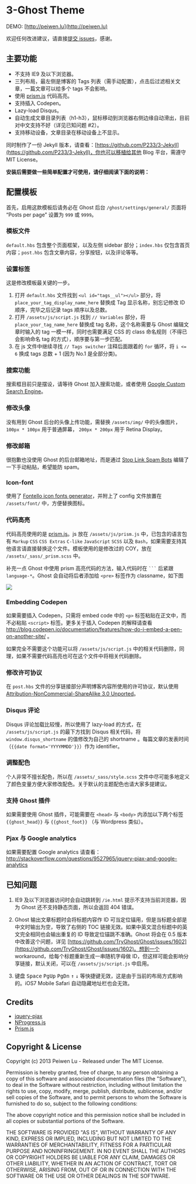 # 3-Ghost Theme

DEMO: [http://peiwen.lu](http://peiwen.lu)

欢迎任何改进建议，请直接[提交 issues](https://github.com/P233/3-Ghost/issues/new)，感谢。

## 主要功能

* 不支持 IE9 及以下浏览器。
* 三列布局，最左侧是博客的 Tags 列表（需手动配置），点击后过滤相关文章，一篇文章可以给多个 tags 不会影响。
* 使用 [prism.js](http://prismjs.com) 代码高亮。
* 支持插入 Codepen。
* Lazy-load Disqus。
* 自动生成文章目录列表（h1-h3），鼠标移动到浏览器右侧边缘自动滑出，目前对中文支持不好（详见已知问题 #2）。
* 支持移动设备，文章目录在移动设备上不显示。

同时制作了一份 Jekyll 版本，请查看：[https://github.com/P233/3-Jekyll](https://github.com/P233/3-Jekyll)，你也可以移植给其他 Blog 平台，需遵守 MIT License。

**安装后需要做一些简单配置才可使用，请仔细阅读下面的说明：**

## 配置模板

首先，启用这款模板后请务必在 Ghost 后台 `/ghost/settings/general/` 页面将 “Posts per page” 设置为 `999` 或 `9999`。

### 模板文件

`default.hbs` 包含整个页面框架，以及左侧 sidebar 部分；`index.hbs` 仅包含首页内容；`post.hbs` 包含文章内容，分享按钮，以及评论等等。

### 设置标签

这是修改模板最关键的一步。

1. 打开 `default.hbs` 文件找到 `<ul id="tags__ul"></ul>` 部分，将 `place_your_tag_display_name_here` 替换成 Tag 显示名称，别忘记修改 ID 顺序，完毕之后记录 tags 顺序以及总数。
2. 打开 `/assets/js/script.js` 找到 `// Variables` 部分，将 `place_your_tag_name_here` 替换成 tag 名称，这个名称需要与 Ghost 编辑文章时输入的 tag 一模一样，同时也需要满足 CSS 的 class 命名规则（不得已会影响命名 tag 的方式），顺序要与第一步匹配。
3. 在 js 文件中继续寻找 `// Tags switcher` 注释后面跟着的 `for`  循环，将 `i <= 6` 换成 tags 总数 + 1 (因为 No.1 是全部分类)。

### 搜索功能

搜索框目前只是摆设，请等待 Ghost 加入搜索功能，或者使用 [Google Custom Search Engine](https://www.google.com/cse/)。

### 修改头像

没有用到 Ghost 后台的头像上传功能，需替换 `/assets/img/` 中的头像图片，`100px * 100px` 用于普通屏幕， `200px * 200px` 用于 Retina Display。

### 修改邮箱

很抱歉也没使用 Ghost 的后台邮箱地址，而是通过 [Stop Link Spam Bots](http://www.safeemail.org/) 编辑了一下手动粘贴，希望能防 spam。

### Icon-font

使用了 [Fontello icon fonts generator](http://fontello.com)，并附上了 config 文件放置在 `/assets/font/` 中，方便替换图标。

### 代码高亮

代码高亮使用的是 [prism.js](http://prismjs.com)。js 放在 `/assets/js/prism.js` 中，已包含的语言包有 `Markup` `CSS` `CSS Extras` `C-like` `JavaScript` `SCSS` 以及 `Bash`，如果需要支持其他语言请直接替换这个文件。模板使用的是修改过的 COY，放在 `/assets/_sass/_prism.scss` 中。

补充一点 Ghost 中使用 prism 高亮代码的方法，输入代码时在 ` ``` ` 后紧跟 `language-*`。Ghost 会自动将后者添加给 `<pre>` 标签作为 classname，如下图

![](http://peiwen.lu/content/images/2013/Dec/mdhl.gif)

### Embedding Codepen

如果需要插入 Codepen，只需将 embed code 中的 `<p>` 标签粘贴在正文中，而不必粘贴 `<script>` 标签。更多关于插入 Codepen 的解释请查看 http://blog.codepen.io/documentation/features/how-do-i-embed-a-pen-on-another-site/ 。

如果完全不需要这个功能可以将 `/assets/js/script.js` 中的相关代码删除，同理，如果不需要代码高亮也可在这个文件中将相关代码删除。

### 修改许可协议

在 `post.hbs` 文件的分享链接部分声明博客内容所使用的许可协议，默认使用 [Attribution-NonCommercial-ShareAlike 3.0 Unported](http://creativecommons.org/licenses/by-nc-sa/3.0/)。

### Disqus 评论

Disqus 评论加载比较慢，所以使用了 lazy-load 的方式，在 `/assets/js/script.js` 的最下方找到 Disqus 相关代码，将 `window.disqus_shortname` 的值修改为自己的 shortname 。每篇文章的发表时间（`{{date format='YYYYMMDD'}}`）作为 identifier。

### 调整配色

个人非常不擅长配色，所以在 `/assets/_sass/style.scss` 文件中尽可能多地定义了颜色变量方便大家修改配色。关于默认的主题配色也请大家多提建议。

### 支持 Ghost 插件

如果需要使用 Ghost 插件，可能需要在 `<head>` 与 `<body>` 内添加以下两个标签 `{{ghost_head}}` 与 `{{ghost_foot}}` （与 Wordpress 类似）。

### Pjax 与 Google analytics

如果需要配置 Google analytics 请查看：http://stackoverflow.com/questions/9527965/jquery-pjax-and-google-analytics

## 已知问题

1. IE9 及以下浏览器访问时会自动跳转到 `/ie.html` 提示不支持当前浏览器，因为 Ghost 还不支持静态页面，所以会返回 404 错误。

2. Ghost 输出文章标题时会将标题内容作 ID 可当定位锚用，但是当标题全部是中文时输出为空，导致了右侧的 TOC 链接无效。如果中英文混合标题中的英文完全相同也会输出重复的 ID 导致定位锚跳不准确。Ghost 将会在 0.5 版本中改善这个问题，详见 [https://github.com/TryGhost/Ghost/issues/1602](https://github.com/TryGhost/Ghost/issues/1602)。想到一个 workaround，给每个标题重新生成一串随机字母做 ID，但这样可能会影响分享链接，默认关闭，可以在 `/assets/js/script.js` 中启用。

3. 键盘 <kbd>Space</kbd> <kbd>PgUp</kbd> <kbd>PgDn</kbd> <kbd>↑</kbd> <kbd>↓</kbd> 等快捷键无效，这是由于当前的布局方式影响的。iOS7 Mobile Safari 自动隐藏地址栏也会无效。


## Credits

* [jquery-pjax](https://github.com/defunkt/jquery-pjax)
* [NProgress.js](http://ricostacruz.com/nprogress/)
* [Prism.js](http://prismjs.com)

## Copyright & License

Copyright (c) 2013 Peiwen Lu - Released under The MIT License.

Permission is hereby granted, free of charge, to any person obtaining a copy of this software and associated documentation files (the "Software"), to deal in the Software without restriction, including without limitation the rights to use, copy, modify, merge, publish, distribute, sublicense, and/or sell copies of the Software, and to permit persons to whom the Software is furnished to do so, subject to the following conditions:

The above copyright notice and this permission notice shall be included in all copies or substantial portions of the Software.

THE SOFTWARE IS PROVIDED "AS IS", WITHOUT WARRANTY OF ANY KIND, EXPRESS OR IMPLIED, INCLUDING BUT NOT LIMITED TO THE WARRANTIES OF MERCHANTABILITY, FITNESS FOR A PARTICULAR PURPOSE AND
NONINFRINGEMENT. IN NO EVENT SHALL THE AUTHORS OR COPYRIGHT HOLDERS BE LIABLE FOR ANY CLAIM, DAMAGES OR OTHER LIABILITY, WHETHER IN AN ACTION OF CONTRACT, TORT OR OTHERWISE, ARISING FROM, OUT OF OR IN CONNECTION WITH THE SOFTWARE OR THE USE OR OTHER DEALINGS IN THE SOFTWARE.